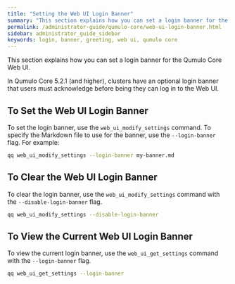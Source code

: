 ```yaml
---
title: "Setting the Web UI Login Banner"
summary: "This section explains how you can set a login banner for the Qumulo Core Web UI."
permalink: /administrator-guide/qumulo-core/web-ui-login-banner.html
sidebar: administrator_guide_sidebar
keywords: login, banner, greeting, web ui, qumulo core
---
```


This section explains how you can set a login banner for the Qumulo Core Web UI.

In Qumulo Core 5.2.1 (and higher), clusters have an optional login banner that users must acknowledge before being they can log in to the Web UI.

## To Set the Web UI Login Banner
To set the login banner, use the `web_ui_modify_settings` command. To specify the Markdown file to use for the banner, use the `--login-banner` flag. For example:

```bash
qq web_ui_modify_settings --login-banner my-banner.md
```

## To Clear the Web UI Login Banner
To clear the login banner, use the `web_ui_modify_settings` command with the `--disable-login-banner` flag.

```bash
qq web_ui_modify_settings --disable-login-banner
```

## To View the Current Web UI Login Banner
To view the current login banner, use the `web_ui_get_settings` command with the `--login-banner` flag.

```bash
qq web_ui_get_settings --login-banner
```
